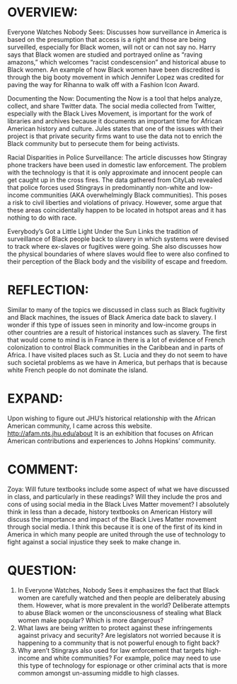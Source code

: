 # OVERVIEW:
Everyone Watches Nobody Sees:
Discusses how surveillance in America is based on the presumption that access is a right and those are being surveilled, especially for Black women, will not or can not say no. Harry says that Black women are studied and portrayed online as “raving amazons,” which welcomes “racist condescension” and historical abuse to Black women. An example of how Black women have been discredited is through the big booty movement in which Jennifer Lopez was credited for paving the way for Rihanna to walk off with a Fashion Icon Award. 

Documenting the Now:
Documenting the Now is a tool that helps analyze, collect, and share Twitter data. The social media collected from Twitter, especially with the Black Lives Movement, is important for the work of libraries and archives because it documents an important time for African American history and culture. Jules states that one of the issues with their project is that private security firms want to use the data not to enrich the Black community but to persecute them for being activists. 

Racial Disparities in Police Surveillance:
The article discusses how Stingray phone trackers have been used in domestic law enforcement. The problem with the technology is that it is only approximate and innocent people can get caught up in the cross fires. The data gathered from CityLab revealed that police forces used Stingrays in predominantly non-white and low-income communities (AKA overwhelmingly Black communities). This poses a risk to civil liberties and violations of privacy. However, some argue that these areas coincidentally happen to be located in hotspot areas and it has nothing to do with race. 

Everybody’s Got a Little Light Under the Sun
Links the tradition of surveillance of Black people back to slavery in which systems were devised to track where ex-slaves or fugitives were going. She also discusses how the physical boundaries of where slaves would flee to were also confined to their perception of the Black body and the visibility of escape and freedom. 

# REFLECTION:
Similar to many of the topics we discussed in class such as Black fugitivity and Black machines, the issues of Black America date back to slavery. I wonder if this type of issues seen in minority and low-income groups in other countries are a result of historical instances such as slavery. The first that would come to mind is in France in there is a lot of evidence of French colonization to control Black communities in the Caribbean and in parts of Africa. I have visited places such as St. Lucia and they do not seem to have such societal problems as we have in America, but perhaps that is because white French people do not dominate the island. 

# EXPAND:
Upon wishing to figure out JHU’s historical relationship with the African American community, I came across this website. http://afam.nts.jhu.edu/about
It is an exhibition that focuses on African American contributions and experiences to Johns Hopkins’ community. 

# COMMENT:
Zoya: Will future textbooks include some aspect of what we have discussed in class, and particularly in these readings? Will they include the pros and cons of using social media in the Black Lives Matter movement? 
I absolutely think in less than a decade, history textbooks on American History will discuss the importance and impact of the Black Lives Matter movement through social media. I think this because it is one of the first of its kind in America in which many people are united through the use of technology to fight against a social injustice they seek to make change in. 

# QUESTION:
1.	In Everyone Watches, Nobody Sees it emphasizes the fact that Black women are carefully watched and then people are deliberately abusing them. However, what is more prevalent in the world? Deliberate attempts to abuse Black women or the unconsciousness of stealing what Black women make popular? Which is more dangerous?
2.	What laws are being written to protect against these infringements against privacy and security? Are legislators not worried because it is happening to a community that is not powerful enough to fight back?
3.	Why aren’t Stingrays also used for law enforcement that targets high-income and white communities? For example, police may need to use this type of technology for espionage or other criminal acts that is more common amongst un-assuming middle to high classes. 

